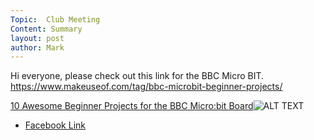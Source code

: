 ```yaml
---
Topic:  Club Meeting
Content: Summary
layout: post
author: Mark
---
```

Hi everyone, please check out this link for the BBC Micro BIT.   https://www.makeuseof.com/tag/bbc-microbit-beginner-projects/

[10 Awesome Beginner Projects for the BBC Micro:bit Board](https://l.facebook.com/l.php?u=https%3A%2F%2Fwww.makeuseof.com%2Ftag%2Fbbc-microbit-beginner-projects%2F&h=AT1sMXzb-Pi4ubu_uGQCtkvuPFsSM0U8dOXDAHYWSjNSls7BKlQC61Gdl28-6qSdB3ljLQt_S_LkFwcM5fPUdU0n4qrJacHliz-K9C7Z6pJBGXM_mWVDg5aY1oTyHOjI&s=1)![ALT TEXT](https://external.fbhx6-1.fna.fbcdn.net/emg1/v/t13/882432457108969568?url=https%3A%2F%2Fstatic.makeuseof.com%2Fwp-content%2Fuploads%2F2018%2F06%2Fbbc-micro-bit-994x400.jpg&fb_obo=1&utld=makeuseof.com&stp=c0.5000x0.5000f_dst-emg0_p400x400_q75&ccb=13-1&oh=06_AbE3EZjvkwvQBOP13hQ7nfDQvtBrA8TfepuMSGOOSMhtPA&oe=652855FC&_nc_sid=e609ca)

* [Facebook Link](https://www.facebook.com/1481985248595237/posts/1932908573502900/)


